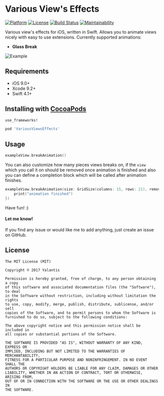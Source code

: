 # Various View's Effects

[![Platform](http://img.shields.io/badge/platform-iOS-blue.svg?style=flat)](http://cocoapods.org/?q=VariousViewsEffects) [![License](http://img.shields.io/badge/license-MIT-green.svg?style=flat)](https://github.com/artrmz/VariousViewsEffects/blob/master/LICENSE) [![Build Status](https://travis-ci.org/artrmz/VariousViewsEffects.svg?branch=master)](https://travis-ci.org/artrmz/VariousViewsEffects) [![Maintainability](https://api.codeclimate.com/v1/badges/9f55dae54f5489f57c3d/maintainability)](https://codeclimate.com/github/artrmz/VariousViewsEffects/maintainability)

Various view's effects for iOS, written in Swift. Allows you to animate views nicely with easy to use extensions.
Currently supported animations:

- **Glass Break**

![Example](Resources/variousviewseffects.gif?raw=true "VariousViewsEffects")


## Requirements
- iOS 9.0+
- Xcode 9.2+
- Swift 4.1+

## Installing with [CocoaPods](https://cocoapods.org)

```ruby
use_frameworks!

pod 'VariousViewsEffects'
```

## Usage

```swift
exampleView.breakAnimation()
```

You can also customize how many pieces views breaks on, if the `view` which you call it on should be removed once animation is finished and also you can define a completion block which will be called after animation finishes.

```swift
exampleView.breakAnimation(size: GridSize(columns: 15, rows: 21), removeAfterCompletion: true, completion: {
    print("animation finished")
})
```

Have fun! :)

#### Let me know!

If you find any issue or would like me to add anything, just create an issue on GitHub.

## License

	The MIT License (MIT)

	Copyright © 2017 Yalantis

	Permission is hereby granted, free of charge, to any person obtaining a copy
	of this software and associated documentation files (the "Software"), to deal
	in the Software without restriction, including without limitation the rights
	to use, copy, modify, merge, publish, distribute, sublicense, and/or sell
	copies of the Software, and to permit persons to whom the Software is
	furnished to do so, subject to the following conditions:

	The above copyright notice and this permission notice shall be included in
	all copies or substantial portions of the Software.

	THE SOFTWARE IS PROVIDED "AS IS", WITHOUT WARRANTY OF ANY KIND, EXPRESS OR
	IMPLIED, INCLUDING BUT NOT LIMITED TO THE WARRANTIES OF MERCHANTABILITY,
	FITNESS FOR A PARTICULAR PURPOSE AND NONINFRINGEMENT. IN NO EVENT SHALL THE
	AUTHORS OR COPYRIGHT HOLDERS BE LIABLE FOR ANY CLAIM, DAMAGES OR OTHER
	LIABILITY, WHETHER IN AN ACTION OF CONTRACT, TORT OR OTHERWISE, ARISING FROM,
	OUT OF OR IN CONNECTION WITH THE SOFTWARE OR THE USE OR OTHER DEALINGS IN
	THE SOFTWARE.
